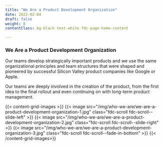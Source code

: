 ```yaml
---
title: "We Are a Product Development Organization"
date: 2022-02-04
draft: false
weight: 8
contentClass: bg-black text-white fdc-page-home-content

---
```


### We Are a Product Development Organization

Our teams develop strategically important products and we use the same organizational principles and team structures that were shaped and pioneered by successful Silicon Valley product companies like Google or Apple.

Our teams are deeply involved in the creation of the product, from the first idea to the final rollout and even continuing on with long-term product management.

{{< content-grid-images >}}
  {{< image src="/img/who-we-are/we-are-a-product-development-organization-1.jpg" class="fdc-scroll fdc-scroll--slide-left" >}}
  {{< image src="/img/who-we-are/we-are-a-product-development-organization-2.jpg" class="fdc-scroll fdc-scroll--slide-right" >}}
  {{< image src="/img/who-we-are/we-are-a-product-development-organization-3.jpg" class="fdc-scroll fdc-scroll--fade-in-bottom" >}}
{{< /content-grid-images>}}
